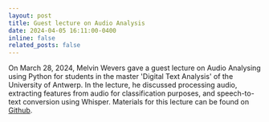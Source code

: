 ```yaml
---
layout: post
title: Guest lecture on Audio Analysis
date: 2024-04-05 16:11:00-0400
inline: false
related_posts: false
---
```


On March 28, 2024, Melvin Wevers gave a guest lecture on Audio Analysing using Python for students in the master 'Digital Text Analysis' of the University of Antwerp. In the lecture, he discussed processing audio, extracting features from audio for classification purposes, and speech-to-text conversion using Whisper. Materials for this lecture can be found on [Github](https://github.com/melvinwevers/audio_analysis).


